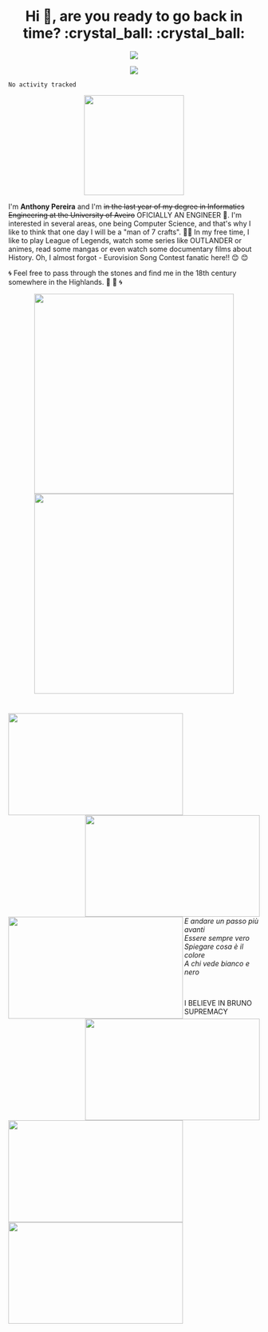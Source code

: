 <h1 align="center">Hi 👋, are you ready to go back in time? :crystal_ball: :crystal_ball: </h1> 
<p align="center">
 <img src="https://api.visitorbadge.io/api/VisitorHit?user=Anth0nyPereira&repo=github-visitors-badge&countColor=%23FFBF00">
 </p>

<p align ="center">
<img src="https://i.pinimg.com/originals/eb/2a/59/eb2a5935fae22564f355369f63b2f0bc.gif">
 </p>
<!--
<p align="center">
  <img height="160" src="https://github-readme-stats.vercel.app/api/top-langs/?username=Anth0nyPereira&layout=compact&theme=kacho_ga"/>
  <img height="160" src="https://github-readme-stats.vercel.app/api?username=Anth0nyPereira&show_icons=true&theme=kacho_ga"/>

 </p>
 <h2 align="center">🤯 This week I spent my time on 🤯</h2> 
 
 <!--START_SECTION:waka-->

```text
No activity tracked
```

<!--END_SECTION:waka-->

 <p align="center">
 <img height="200" src="https://github-profile-trophy.vercel.app/?username=Anth0nyPereira&theme=buddhism"/>
 </p>

I'm **Anthony Pereira** and I'm ~~in the last year of my degree in Informatics Engineering at the University of Aveiro~~ OFICIALLY AN ENGINEER 🥇.
I'm interested in several areas, one being Computer Science, and that's why I like to think that one day I will be a "man of 7 crafts". :muscle::muscle:
In my free time, I like to play League of Legends, watch some series like OUTLANDER or animes, read some mangas or even watch some documentary films about History.
Oh, I almost forgot - Eurovision Song Contest fanatic here!! :blush: :blush:


:cyclone: Feel free to pass through the stones and find me in the 18th century somewhere in the Highlands. :sunrise_over_mountains: :sunrise_over_mountains: :cyclone:


<p align="center">
  <img height="400" src="https://spotify-github-profile.vercel.app/api/view?uid=qijiwez4dz2lrx3disk0o172c&cover_image=true&theme=default"/>
  <img height="400" src="https://spotify-recently-played-readme.vercel.app/api?user=qijiwez4dz2lrx3disk0o172c"/>
 </p>

<h1></h1>

<p>
<p align = "center">
<img align="left" width="350" height="203.5" src="https://s11.favim.com/orig/7/724/7246/72466/love-anime-sad-anime-girl-Favim.com-7246603.gif">
<img align="right" width="350" height="203.5" src="https://tv-fanatic-res.cloudinary.com/iu/s--9oUUSuHL--/t_teaser_wide/cs_srgb,f_auto,fl_strip_profile.lossy,q_auto:420/v1505089589/fight-to-the-death-outlander-season-3-episode-1.gif">
 </p>  
 </p>
 <br/><br/><br/><br/><br/><br/><br/><br/><br/><br/><br/>
 <p>
 <p align = "center">
<img align="left" width="350" height="203.5" src="https://pa1.narvii.com/6861/5f06558bc1cb71dc703d05b1911c29ef5037f40br1-540-250_hq.gif">
<img align="right" width="350" height="203.5" src="https://64.media.tumblr.com/4bf2f0b63e4d70584e1d25b3d4b20ddb/8b297cb5193a180f-78/s540x810/c3c71a9b9404bb7c33c142f6f8a2e42307154bad.gifv">
 </p>
 </p>
 
  <br/><br/><br/><br/><br/><br/><br/><br/><br/><br/><br/>
  
  <!--
  <p align="right"
      E andare un passo più avanti<br/>
      Essere sempre vero<br/>
      Spiegare cosa è il colore<br/>
      A chi vede bianco e nero
  </p>
-->

   *E andare un passo più avanti<br/>
    Essere sempre vero<br/>
    Spiegare cosa è il colore<br/>
    A chi vede bianco e nero*

<br/>
<p>
 <p align="center">
<img align="left" width="350" height="203.5" src="https://64.media.tumblr.com/a1781fe0f12e073576061b4dc268c9c7/418b8f267d3ff683-67/s640x960/f0c438fbb9d47b399a6130970c820a0ad0a4e3bd.gif">
 <img align="left" width="350" height="203.5" src="https://64.media.tumblr.com/403826aa9196805e45210936d2aa12cf/8314694b6609d9df-cc/s640x960/26ce9420a49736e0a6b16ebfa6fbfb37412d96bd.gifv">
 </p>
 <p>
 I BELIEVE IN BRUNO SUPREMACY
 </p>
 </p>

<!--
**Anth0nyPereira/Anth0nyPereira** is a ✨ _special_ ✨ repository because its `README.md` (this file) appears on your GitHub profile.

Here are some ideas to get you started:

- 🔭 I’m currently working on ...
- 🌱 I’m currently learning ...
- 👯 I’m looking to collaborate on ...
- 🤔 I’m looking for help with ...
- 💬 Ask me about ...
- 📫 How to reach me: ...
- 😄 Pronouns: ...
- ⚡ Fun fact: ...
-->
